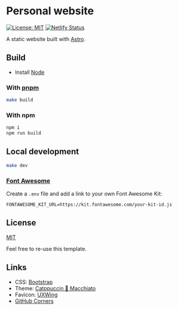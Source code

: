 # Personal website

[![License: MIT](https://img.shields.io/badge/license-MIT-green)](LICENSE.txt)
[![Netlify Status](https://api.netlify.com/api/v1/badges/9831630f-f8ce-4486-a2d7-eaa2d591f0ef/deploy-status)](https://app.netlify.com/sites/ecstatic-bell-8dfa14/deploys)

A static website built with [Astro](https://astro.build/).

## Build

- Install [Node](https://nodejs.org/)

### With [pnpm](https://pnpm.io)

```sh
make build
```

### With npm

```sh
npm i
npm run build
```

## Local development

```sh
make dev
```

### [Font Awesome](https://fontawesome.com)

Create a `.env` file and add a link to your own Font Awesome Kit:

```.env
FONTAWESOME_KIT_URL=https://kit.fontawesome.com/your-kit-id.js
```

## License

[MIT](LICENSE.txt)

Feel free to re-use this template.

## Links

- CSS: [Bootstrap](https://getbootstrap.com)
- Theme: [Catppuccin 🌺 Macchiato](https://github.com/catppuccin/palette/blob/HEAD/docs/sass.md)
- Favicon: [UXWing](https://uxwing.com/)
- [GitHub Corners](https://tholman.com/github-corners/)
